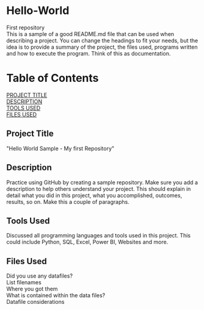 # Hello-World
First repository  
This is a sample of a good README.md file that can be used when describing a project. You can change the headings to fit your needs, but the idea is to provide a summary of the project, the files used, programs written and how to execute the program. Think of this as documentation.  

# Table of Contents  
[PROJECT TITLE](#Project-Title)  
[DESCRIPTION](#Description)    
[TOOLS USED](#Tools-Used)    
[FILES USED](#Files-Used)  

## Project Title  
"Hello World Sample - My first Repository"  

## Description  
Practice using GitHub by creating a sample repository. Make sure you add a description to help others understand your project. This should explain in detail what you did in this project, what you accomplished, outcomes, results, so on. Make this a couple of paragraphs.

## Tools Used  
Discussed all programming languages and tools used in this project. This could include Python, SQL, Excel, Power BI, Websites and more.  

## Files Used
Did you use any datafiles?  
List filenames  
Where you got them  
What is contained within the data files?  
Datafile considerations  




